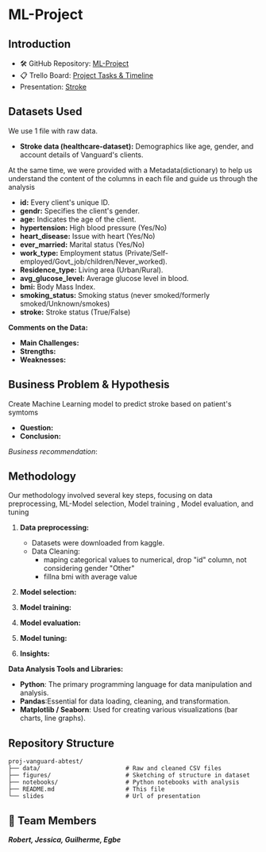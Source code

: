 # ML-Project

## Introduction



- 🛠 GitHub Repository: [ML-Project](https://github.com/Jessica-Bu/ML-Project)
- 📋 Trello Board: [Project Tasks & Timeline](https://trello.com/b/CNv59pX7/project-week-7) 
- Presentation: [Stroke](https://docs.google.com/presentation/d/.../view) 

## Datasets Used

We use 1 file with raw data.
 *  **Stroke data (healthcare-dataset):** Demographics like age, gender, and account details of Vanguard's clients.

At the same time, we were provided with a Metadata(dictionary) to help us understand the content of the columns in each file and guide us through the analysis

* **id:** Every client's unique ID.
* **gendr:** Specifies the client's gender.
* **age:** Indicates the age of the client.
* **hypertension:** High blood pressure (Yes/No)
* **heart_disease:** Issue with heart (Yes/No)
* **ever_married:** Marital status (Yes/No)
* **work\_type:** Employment status (Private/Self-employed/Govt\_job/children/Never\_worked).
* **Residence_type:** Living area (Urban/Rural).
* **avg\_glucose\_level:** Average glucose level in blood.
* **bmi:** Body Mass Index.
* **smoking_status:** Smoking status (never smoked/formerly smoked/Unknown/smokes)
* **stroke:** Stroke status (True/False)


**Comments on the Data:**

* **Main Challenges:** 
* **Strengths:** 
* **Weaknesses:** 

##  Business Problem & Hypothesis
Create Machine Learning model to predict stroke based on patient's symtoms

* **Question:** 
* **Conclusion:**  

_*Business recommendation*_: 

## Methodology

Our methodology involved several key steps, focusing on data preprocessing, ML-Model selection, Model training , Model evaluation, and tuning

1.  **Data preprocessing:** 
    * Datasets were downloaded from kaggle.
    * Data Cleaning: 
        * maping categorical values to numerical, drop "id" column, not considering gender "Other"
        * fillna bmi with average value
2.  **Model selection:** 
3.  **Model training:**  

4.  **Model evaluation:** 

5.  **Model tuning:**

6.  **Insights:**

  **Data Analysis Tools and Libraries:**
* __Python__: The primary programming language for data manipulation and analysis.
* __Pandas__:Essential for data loading, cleaning, and transformation.
* __Matplotlib / Seaborn__: Used for creating various visualizations (bar charts, line graphs).

##  Repository Structure

```
proj-vanguard-abtest/
├── data/                        # Raw and cleaned CSV files
├── figures/                     # Sketching of structure in dataset
├── notebooks/                   # Python notebooks with analysis
├── README.md                    # This file
└── slides                       # Url of presentation
```
## 👥 Team Members
__*Robert, Jessica, Guilherme, Egbe*__